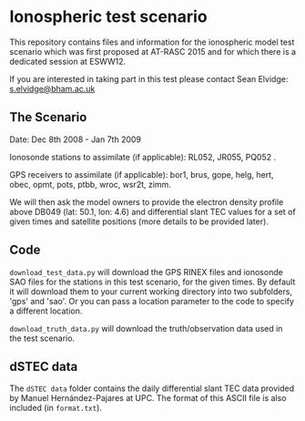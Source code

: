 # Ionospheric test scenario

This repository contains files and information for the ionospheric model test scenario which was first proposed at AT-RASC 2015 and for which there is a dedicated session at ESWW12.

If you are interested in taking part in this test please contact Sean Elvidge: s.elvidge@bham.ac.uk

## The Scenario
Date: Dec 8th 2008 - Jan 7th 2009

Ionosonde stations to assimilate (if applicable): RL052, JR055, PQ052 .

GPS receivers to assimilate (if applicable): bor1, brus, gope, helg, hert, obec, opmt, pots, ptbb, wroc, wsr2t, zimm.

We will then ask the model owners to provide the electron density profile above DB049 (lat: 50.1, lon: 4.6) and differential slant TEC values for a set of given times and satellite positions (more details to be provided later).

## Code
`download_test_data.py` will download the GPS RINEX files and ionosonde SAO files for the stations in this test scenario, for the given times. By default it will download them to your current working directory into two subfolders, 'gps' and 'sao'. Or you can pass a location parameter to the code to specify a different location.

`download_truth_data.py` will download the truth/observation data used in the test scenario.

## dSTEC data
The `dSTEC data` folder contains the daily differential slant TEC data provided by Manuel Hernández-Pajares at UPC. The format of this ASCII file is also included (in `format.txt`).
